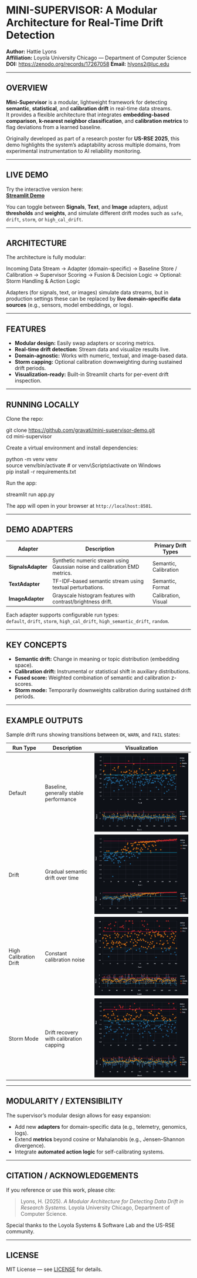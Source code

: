 # MINI-SUPERVISOR: A Modular Architecture for Real-Time Drift Detection

**Author:** Hattie Lyons  
**Affiliation:** Loyola University Chicago — Department of Computer Science  
**DOI:** https://zenodo.org/records/17267058
**Email:** hlyons2@luc.edu

---

## OVERVIEW

**Mini-Supervisor** is a modular, lightweight framework for detecting **semantic**, **statistical**, and **calibration drift** in real-time data streams.  
It provides a flexible architecture that integrates **embedding-based comparison**, **k-nearest neighbor classification**, and **calibration metrics** to flag deviations from a learned baseline.

Originally developed as part of a research poster for **US-RSE 2025**, this demo highlights the system’s adaptability across multiple domains, from experimental instrumentation to AI reliability monitoring.

---

## LIVE DEMO

Try the interactive version here:  
**[Streamlit Demo](https://mini-supervisor-demo.streamlit.app/)**  

You can toggle between **Signals**, **Text**, and **Image** adapters, adjust **thresholds** and **weights**, and simulate different drift modes such as `safe`, `drift`, `storm`, or `high_cal_drift`.

---

## ARCHITECTURE

The architecture is fully modular:

Incoming Data Stream → Adapter (domain-specific) → Baseline Store / Calibration → Supervisor Scoring → Fusion & Decision Logic → Optional: Storm Handling & Action Logic

Adapters (for signals, text, or images) simulate data streams, but in production settings these can be replaced by **live domain-specific data sources** (e.g., sensors, model embeddings, or logs).

---

## FEATURES

- **Modular design:** Easily swap adapters or scoring metrics.  
- **Real-time drift detection:** Stream data and visualize results live.  
- **Domain-agnostic:** Works with numeric, textual, and image-based data.  
- **Storm capping:** Optional calibration downweighting during sustained drift periods.  
- **Visualization-ready:** Built-in Streamlit charts for per-event drift inspection.

---

## RUNNING LOCALLY

Clone the repo:

git clone https://github.com/gravati/mini-supervisor-demo.git  
cd mini-supervisor

Create a virtual environment and install dependencies:

python -m venv venv  
source venv/bin/activate   # or venv\Scripts\activate on Windows  
pip install -r requirements.txt

Run the app:

streamlit run app.py

The app will open in your browser at `http://localhost:8501`.

---

## DEMO ADAPTERS

| Adapter | Description | Primary Drift Types |
|----------|--------------|---------------------|
| **SignalsAdapter** | Synthetic numeric stream using Gaussian noise and calibration EMD metrics. | Semantic, Calibration |
| **TextAdapter** | TF-IDF–based semantic stream using textual perturbations. | Semantic, Format |
| **ImageAdapter** | Grayscale histogram features with contrast/brightness drift. | Calibration, Visual |

Each adapter supports configurable run types:  
`default`, `drift`, `storm`, `high_cal_drift`, `high_semantic_drift`, `random`.

---

## KEY CONCEPTS

- **Semantic drift:** Change in meaning or topic distribution (embedding space).  
- **Calibration drift:** Instrumental or statistical shift in auxiliary distributions.  
- **Fused score:** Weighted combination of semantic and calibration z-scores.  
- **Storm mode:** Temporarily downweights calibration during sustained drift periods.

---

## EXAMPLE OUTPUTS

Sample drift runs showing transitions between `OK`, `WARN`, and `FAIL` states:

| Run Type | Description | Visualization |
|-----------|--------------|----------------|
| Default | Baseline, generally stable performance | ![safe](docs/img/default.png) |
| Drift | Gradual semantic drift over time | ![drift](docs/img/drift.png) |
| High Calibration Drift | Constant calibration noise | ![cal](docs/img/cal.png) |
| Storm Mode | Drift recovery with calibration capping | ![storm](docs/img/storm.png) |

---

## MODULARITY / EXTENSIBILITY

The supervisor’s modular design allows for easy expansion:

- Add new **adapters** for domain-specific data (e.g., telemetry, genomics, logs).  
- Extend **metrics** beyond cosine or Mahalanobis (e.g., Jensen–Shannon divergence).  
- Integrate **automated action logic** for self-calibrating systems.

---

## CITATION / ACKNOWLEDGEMENTS

If you reference or use this work, please cite:

> Lyons, H. (2025). *A Modular Architecture for Detecting Data Drift in Research Systems.* Loyola University Chicago, Department of Computer Science.

Special thanks to the Loyola Systems & Software Lab and the US-RSE community.

---

## LICENSE

MIT License — see [LICENSE](LICENSE) for details.
